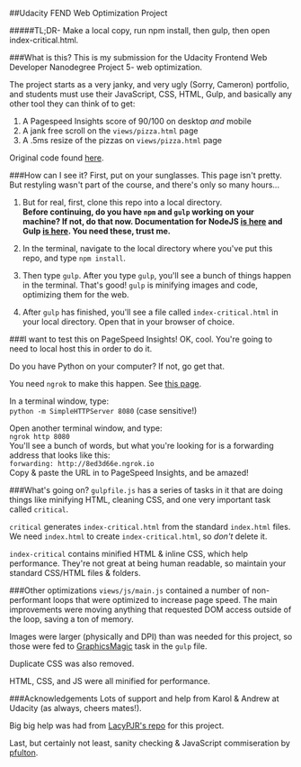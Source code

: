 ##Udacity FEND Web Optimization Project

#####TL;DR- Make a local copy, run npm install, then gulp, then open index-critical.html. 

###What is this? 
This is my submission for the Udacity Frontend Web Developer Nanodegree Project 5- web optimization. 

The project starts as a very janky, and very ugly (Sorry, Cameron) portfolio, and students must use their JavaScript, CSS, HTML, Gulp, and basically any other tool they can think of to get:    
1) A Pagespeed Insights score of 90/100 on desktop _and_ mobile  
2) A jank free scroll on the `views/pizza.html` page  
3) A .5ms resize of the pizzas on `views/pizza.html` page

Original code found [here](https://github.com/udacity/frontend-nanodegree-mobile-portfolio).

###How can I see it?
First, put on your sunglasses. This page isn't pretty. But restyling wasn't part of the course, and there's only so many hours...

1) But for real, first, clone this repo into a local directory.   
 **Before continuing, do you have `npm` and `gulp` working on your machine? If not, do that now. Documentation for NodeJS [is here](https://nodejs.org/en/) and  Gulp [is here](http://gulpjs.com/). You need these, trust me.**

2) In the terminal, navigate to the local directory where you've put this repo, and  type `npm install`.

3) Then type `gulp`. 
   After you type `gulp`, you'll see a bunch of things happen in the terminal. That's good! `gulp` is minifying images and code, optimizing them for the web. 

4) After `gulp` has finished, you'll see a file called `index-critical.html` in your local directory. Open that in your browser of choice. 

###I want to test this on PageSpeed Insights!
OK, cool. You're going to need to local host this in order to do it. 
 
Do you have Python on your computer? If not, go get that. 

You need `ngrok` to make this happen. See [this page](https://www.npmjs.com/package/ngrok).

In a terminal window, type:  
`python -m SimpleHTTPServer 8080` (case sensitive!)

Open another terminal window, and type:  
`ngrok http 8080`  
You'll see a bunch of words, but what you're looking for is a forwarding address that looks like this:   
`forwarding: http://8ed3d66e.ngrok.io`   
Copy & paste the URL in to PageSpeed Insights, and be amazed!


###What's going on?
`gulpfile.js` has a series of tasks in it that are doing things like minifying HTML, cleaning CSS, and one very important task called `critical`. 

`critical` generates `index-critical.html` from the standard `index.html` files. We need `index.html` to create `index-critical.html`, so *don't* delete it. 

`index-critical` contains minified HTML & inline CSS, which help performance. They're not great at being human readable, so maintain your standard CSS/HTML files & folders. 


###Other optimizations
`views/js/main.js` contained a number of non-performant loops that were optimized to increase page speed. The main improvements were moving anything that requested DOM access outside of the loop, saving a ton of memory. 

Images were larger (physically and DPI) than was needed for this project, so those were fed to [GraphicsMagic](https://www.npmjs.com/package/gm) task in the `gulp` file.  

Duplicate CSS was also removed. 

HTML, CSS, and JS were all minified for performance. 



###Acknowledgements
Lots of support and help from Karol & Andrew at Udacity (as always, cheers mates!). 

Big big help was had from [LacyPJR's repo](https://github.com/lacyjpr/optimization) for this project. 

Last, but certainly not least, sanity checking & JavaScript commiseration by [pfulton](http://github.com/pfulton).


